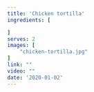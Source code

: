 ```yaml
---
title: 'Chicken tortilla'
ingredients: [

]
serves: 2
images: [
    "chicken-tortilla.jpg"
]
link: ""
video: ""
date: '2020-01-02'
---
```


